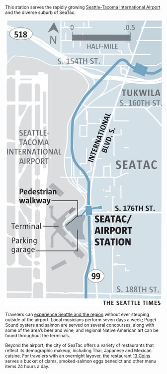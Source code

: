 <span class="dropcap">T</span>his station serves the rapidly growing [Seattle-Tacoma International Airport](https://www.portseattle.org/Sea-Tac/Pages/default.aspx) and the diverse suburb of SeaTac.

<aside class="map"><img src="./assets/maps/AirportStation-c.jpg"></aside>
 
Travelers can [experience Seattle and the region](http://seatacshops.com/) without ever stepping outside of the airport: Local musicians perform seven days a week; Puget Sound oysters and salmon are served on several concourses, along with some of the area’s beer and wine; and regional Native American art can be found throughout the terminals.
 
Beyond the airport, the city of SeaTac offers a variety of restaurants that reflect its demographic makeup, including Thai, Japanese and Mexican cuisine. For travelers with an overnight layover, the restaurant [13 Coins](http://www.13coins.com/menus/seattle-seatac-menu/) serves a bucket of clams, smoked-salmon eggs benedict and other menu items 24 hours a day.
